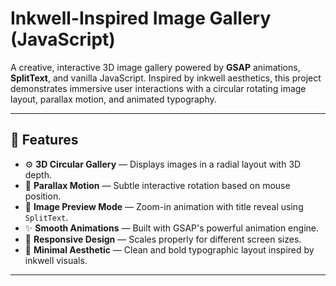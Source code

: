 # Inkwell-Inspired Image Gallery (JavaScript)

A creative, interactive 3D image gallery powered by **GSAP** animations, **SplitText**, and vanilla JavaScript. Inspired by inkwell aesthetics, this project demonstrates immersive user interactions with a circular rotating image layout, parallax motion, and animated typography.


---

## 🌟 Features

- ⚙️ **3D Circular Gallery** — Displays images in a radial layout with 3D depth.
- 🎯 **Parallax Motion** — Subtle interactive rotation based on mouse position.
- 📸 **Image Preview Mode** — Zoom-in animation with title reveal using `SplitText`.
- ✨ **Smooth Animations** — Built with GSAP's powerful animation engine.
- 📱 **Responsive Design** — Scales properly for different screen sizes.
- 🎨 **Minimal Aesthetic** — Clean and bold typographic layout inspired by inkwell visuals.

---
